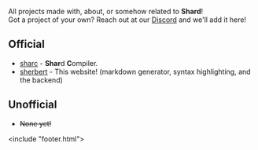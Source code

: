 <link href="style/style.css" rel="stylesheet"/>
<include "header.html">

All projects made with, about, or somehow related to **Shard**!  
Got a project of your own? Reach out at our [Discord](https://discord.gg/f5FVgr7gxX) and we'll add it here!

## Official
* [sharc](https://github.com/shard-org/sharc) - **Shar**d **C**ompiler.  
* [sherbert](https://github.com/shard-org/sherbert) - This website! (markdown generator, syntax highlighting, and the backend)

## Unofficial
* ~~None yet!~~  

<include "footer.html">
